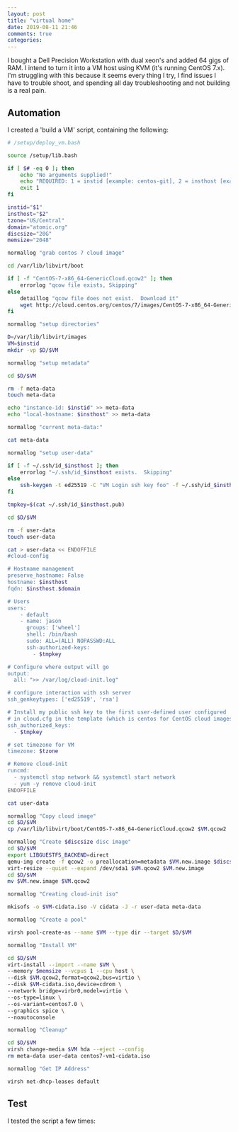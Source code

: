 ```yaml
---
layout: post
title: "virtual home"
date: 2019-08-11 21:46
comments: true
categories: 
---
```

I bought a Dell Precision Workstation with dual xeon's and added 64 gigs of RAM.  I intend to turn it into a VM host using
KVM (it's running CentOS 7.x).  I'm struggling with this because it seems every thing I try, I find issues I have to trouble
shoot, and spending all day troubleshooting and not building is a real pain. 
<!-- more -->

## Automation

I created a 'build a VM' script, containing the following:

```bash
# /setup/deploy_vm.bash

source /setup/lib.bash

if [ $# -eq 0 ]; then
    echo "No arguments supplied!"
    echo "REQUIRED: 1 = instid [example: centos-git], 2 = insthost [example: centos-git]"
    exit 1
fi

instid="$1"
insthost="$2"
tzone="US/Central"
domain="atomic.org"
discsize="20G"
memsize="2048"

normallog "grab centos 7 cloud image"

cd /var/lib/libvirt/boot

if [ -f "CentOS-7-x86_64-GenericCloud.qcow2" ]; then
    errorlog "qcow file exists, Skipping"
else
    detaillog "qcow file does not exist.  Download it"
    wget http://cloud.centos.org/centos/7/images/CentOS-7-x86_64-GenericCloud.qcow2
fi

normallog "setup directories"

D=/var/lib/libvirt/images
VM=$instid
mkdir -vp $D/$VM

normallog "setup metadata"

cd $D/$VM

rm -f meta-data
touch meta-data

echo "instance-id: $instid" >> meta-data
echo "local-hostname: $insthost" >> meta-data

normallog "current meta-data:"

cat meta-data

normallog "setup user-data"

if [ -f ~/.ssh/id_$insthost ]; then
    errorlog "~/.ssh/id_$insthost exists.  Skipping"
else
    ssh-keygen -t ed25519 -C "VM Login ssh key foo" -f ~/.ssh/id_$insthost -P ""
fi

tmpkey=$(cat ~/.ssh/id_$insthost.pub)

cd $D/$VM

rm -f user-data
touch user-data

cat > user-data << ENDOFFILE
#cloud-config

# Hostname management
preserve_hostname: False
hostname: $insthost
fqdn: $insthost.$domain

# Users
users:
    - default
    - name: jason
      groups: ['wheel']
      shell: /bin/bash
      sudo: ALL=(ALL) NOPASSWD:ALL
      ssh-authorized-keys:
        - $tmpkey

# Configure where output will go
output:
  all: ">> /var/log/cloud-init.log"

# configure interaction with ssh server
ssh_genkeytypes: ['ed25519', 'rsa']

# Install my public ssh key to the first user-defined user configured
# in cloud.cfg in the template (which is centos for CentOS cloud images)
ssh_authorized_keys:
  - $tmpkey

# set timezone for VM
timezone: $tzone

# Remove cloud-init
runcmd:
  - systemctl stop network && systemctl start network
  - yum -y remove cloud-init
ENDOFFILE

cat user-data

normallog "Copy cloud image"
cd $D/$VM
cp /var/lib/libvirt/boot/CentOS-7-x86_64-GenericCloud.qcow2 $VM.qcow2

normallog "Create $discsize disc image"
cd $D/$VM
export LIBGUESTFS_BACKEND=direct
qemu-img create -f qcow2 -o preallocation=metadata $VM.new.image $discsize
virt-resize --quiet --expand /dev/sda1 $VM.qcow2 $VM.new.image
cd $D/$VM
mv $VM.new.image $VM.qcow2

normallog "Creating cloud-init iso"

mkisofs -o $VM-cidata.iso -V cidata -J -r user-data meta-data

normallog "Create a pool"

virsh pool-create-as --name $VM --type dir --target $D/$VM

normallog "Install VM"

cd $D/$VM
virt-install --import --name $VM \
--memory $memsize --vcpus 1 --cpu host \
--disk $VM.qcow2,format=qcow2,bus=virtio \
--disk $VM-cidata.iso,device=cdrom \
--network bridge=virbr0,model=virtio \
--os-type=linux \
--os-variant=centos7.0 \
--graphics spice \
--noautoconsole

normallog "Cleanup"

cd $D/$VM
virsh change-media $VM hda --eject --config
rm meta-data user-data centos7-vm1-cidata.iso

normallog "Get IP Address"

virsh net-dhcp-leases default
```
## Test

I tested the script a few times:



<!-- see https://github.com/Shopify/liquid/wiki/Liquid-for-Designers for stuff 
# H1
## H2
[I'm an inline-style link](https://www.google.com)
![alt text](https://github.com/adam-p/markdown-here/raw/master/src/common/images/icon48.png 'Logo Title Text 1')
```javascript
var s = 'JavaScript syntax highlighting';
alert(s);
```
   * an unordered list item (note a newline is required before the list begins)
   1. an ordered list item
| Tables        | Are           | Cool  |
| ------------- |:-------------:| -----:|
| col 3 is      | right-aligned | $1600 |
-->
